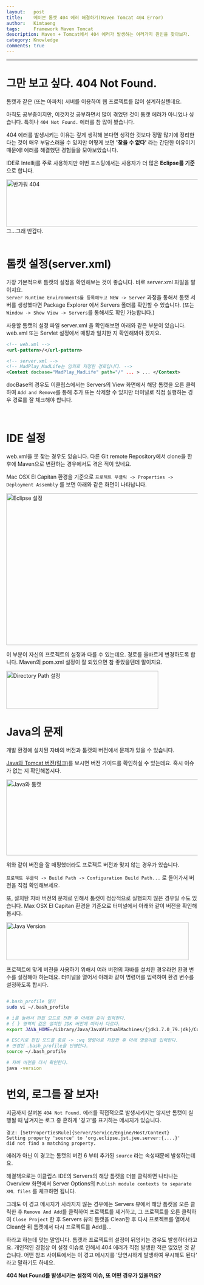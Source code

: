 ```yaml
---
layout:   post
title:    메이븐 톰캣 404 에러 해결하기(Maven Tomcat 404 Error)
author:   Kimtaeng
tags: 	  Framework Maven Tomcat
description: Maven + Tomcat에서 404 에러가 발생하는 여러가지 원인을 찾아보자. 
category: Knowledge
comments: true
---
```


<hr/>

# 그만 보고 싶다. 404 Not Found.

톰캣과 같은 (또는 아파치) 서버를 이용하여 웹 프로젝트를 많이 설계하실텐데요.

아직도 공부중이지만, 이것저것 공부하면서 많이 겪었던 것이 톰캣 에러가 아니었나 싶습니다.
특히나 ```404 Not Found.``` 에러를 참 많이 봤습니다.

404 에러를 발생시키는 이유는 깊게 생각해 본다면 생각한 것보다 정말 많기에
정리한다는 것이 매우 부담스러울 수 있지만
어떻게 보면 <b>'찾을 수 없다'</b> 라는 간단한 이유이기 때문에!
에러를 해결했던 경험들을 모아보았습니다.

IDE로 Intellij를 주로 사용하지만 이번 포스팅에서는 사용자가 더 많은 <b>Eclipse를 기준</b>으로 합니다.


<img class="post_image" src="{{ site.baseurl }}/img/post/2018-01-08-maven-tomcat-404-error-1.png" width="740" height="125" alt="반가워 404"/>

<div class="post_caption">그...그래 반갑다.</div>

<br/>

# 톰캣 설정(server.xml)

가장 기본적으로 톰캣의 설정을 확인해보는 것이 좋습니다. 바로 server.xml 파일을 말이지요.<br/>
```Server Runtime Environments를 등록해두고 NEW -> Server``` 과정을 통해서 톰캣 서버를 생성했다면
Package Explorer 에서 Servers 폴더를 확인할 수 있습니다.
(또는 ```Window -> Show View -> Servers```를 통해서도 확인 가능합니다.)

사용할 톰캣의 설정 파일 server.xml 을 확인해보면 아래와 같은 부분이 있습니다.
web.xml 또는 Servlet 설정에서 매핑과 일치한 지 확인해봐야 겠지요.

```xml
<!-- web.xml -->
<url-pattern>/</url-pattern>

<!-- server.xml -->
<!-- MadPlay_MadLife는 임의로 지정한 경로입니다. -->
<Context docbase="MadPlay_MadLife" path="/" ... > ... </Context>
```

docBase의 경우도 이클립스에서는 Servers의 View 화면에서 해당 톰캣을 오른 클릭하여
```Add and Remove```를 통해 추가 또는 삭제할 수 있지만 터미널로 직접 실행하는 경우 경로를 잘 체크해야 합니다.

<br/>

# IDE 설정

web.xml을 못 찾는 경우도 있습니다.
다른 Git remote Repository에서 clone을 한 후에 Maven으로 변환하는 경우에서도 겪은 적이 있네요.

Mac OSX El Capitan 환경을 기준으로 ```프로젝트 우클릭 -> Properties -> Deployment Assembly``` 를 보면
아래와 같은 화면이 나타납니다.

<img class="post_image" src="{{ site.baseurl }}/img/post/2018-01-08-maven-tomcat-404-error-2.png" width="700" height="400" alt="Eclipse 설정"/>

이 부분이 자신의 프로젝트의 설정과 다를 수 있는데요. 경로를 올바르게 변경하도록 합니다.
Maven의 pom.xml 설정이 잘 되있으면 참 좋았을텐데 말이지요.

<img class="post_image" src="{{ site.baseurl }}/img/post/2018-01-08-maven-tomcat-404-error-3.png" width="400" height="100" alt="Directory Path 설정"/>

<br/>

# Java의 문제

개발 환경에 설치된 자바의 버전과 톰캣의 버전에서 문제가 있을 수 있습니다.

<a href="http://tomcat.apache.org/whichversion.html" target="_blank">Java와 Tomcat 버전(링크)</a>를 보시면
버전 가이드를 확인하실 수 있는데요. 혹시 이슈가 없는 지 확인해봅시다.

<img class="post_image" src="{{ site.baseurl }}/img/post/2018-01-08-maven-tomcat-404-error-4.png" width="700" height="200" alt="Java와 톰캣"/>

위와 같이 버전을 잘 매핑했더라도 프로젝트 버전과 맞지 않는 경우가 있습니다.

```프로젝트 우클릭 -> Build Path -> Configuration Build Path...``` 로 들어가서 버전을 직접 확인해보세요.

또, 설치돤 자바 버전의 문제로 인해서 톰캣이 정상적으로 실행되지 않은 경우일 수도 있습니다.
Max OSX El Capitan 환경을 기준으로 터미널에서 아래와 같이 버전을 확인해봅시다.

<img class="post_image" src="{{ site.baseurl }}/img/post/2018-01-08-maven-tomcat-404-error-5.png" width="480" height="100" alt="Java Version"/>

<br/>

프로젝트에 맞게 버전을 사용하기 위해서 여러 버전의 자바를 설치한 경우라면 환경 변수를 설정해야 하는데요.
터미널을 열어서 아래와 같이 명령어를 입력하여 환경 변수를 설정하도록 합시다.

```bash

#.bash_profile 열기
sudo vi ~/.bash_profile

# i를 눌러서 편집 모드로 전환 후 아래와 같이 입력한다.
# { } 영역의 값은 설치한 JDK 버전에 따라서 다르다.
export JAVA_HOME=/Library/Java/JavaVirtualMachines/{jdk1.7.0_79.jdk}/Contents/Home

# ESC키로 편집 모드를 종료 -> :wq 명령어로 저장한 후 아래 명령어를 입력한다.
# 변경된 .bash_profile을 반영한다.
source ~/.bash_profile

# 자바 버전을 다시 확인한다.
java -version
```

# 번외, 로그를 잘 보자!

지금까지 살펴본 ```404 Not Found.``` 에러를 직접적으로 발생시키지는 않지만
톰캣이 실행될 때 남겨지는 로그 중 흔하게 '경고'를 표기하는 메시지가 있습니다.

```
경고: [SetPropertiesRule]{Server/Service/Engine/Host/Context}
Setting property 'source' to 'org.eclipse.jst.jee.server:{....}'
did not find a matching property.
```

에러가 아닌 이 경고는 톰캣의 버전 6 부터 추가된 ```source``` 라는 속성때문에 발생하는데요.

해결책으로는 이클립스 IDE의 Servers의 해당 톰캣을 더블 클릭하면 나타나는 Overview 화면에서
Server Options의 ```Publish module contexts to separate XML files``` 를 체크하면 됩니다.

그래도 이 경고 메시지가 사라지지 않는 경우에는 Servers 뷰에서 해당 톰캣을 오른 클릭한 후
```Remove And Add```를 클릭하여 프로젝트를 제거하고, 그 프로젝트를 오른 클릭하여 ```Close Project``` 한 후
Servers 뷰의 톰캣을 Clean한 후 다시 프로젝트를 열어서 Clean한 뒤 톰캣에서 다시 프로젝트를 Add를...

하라고 하는데 맞는 말입니다. 톰캣과 프로젝트의 설정이 뒤엉키는 경우도 발생하더라고요.
개인적인 경험상 이 설정 이슈로 인해서 404 에러가 직접 발생한 적은 없었던 것 같습니다.
어떤 참조 사이트에서는 이 경고 메시지를 '당연시하게 발생하여 무시해도 된다' 라고 말하기도 하네요.

<b>404 Not Found를 발생시키는 설정의 이슈, 또 어떤 경우가 있을까요?</b>  

